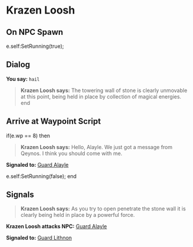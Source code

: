 # Krazen Loosh


## On NPC Spawn

e.self:SetRunning(true);


## Dialog

**You say:** `hail`



>**Krazen Loosh says:** The towering wall of stone is clearly unmovable at this point, being held in place by collection of magical energies.
end



## Arrive at Waypoint Script

if(e.wp == 8) then


>**Krazen Loosh says:** Hello, Alayle. We just got a message from Qeynos. I think you should come with me.


**Signaled to:**  [Guard Alayle](/npc/9141)


e.self:SetRunning(false);
end



## Signals


>**Krazen Loosh says:** As you try to open penetrate the stone wall it is clearly being held in place by a powerful force.


**Krazen Loosh attacks NPC:**  [Guard Alayle](/npc/9141)


**Signaled to:**  [Guard Lithnon](/npc/9106)



